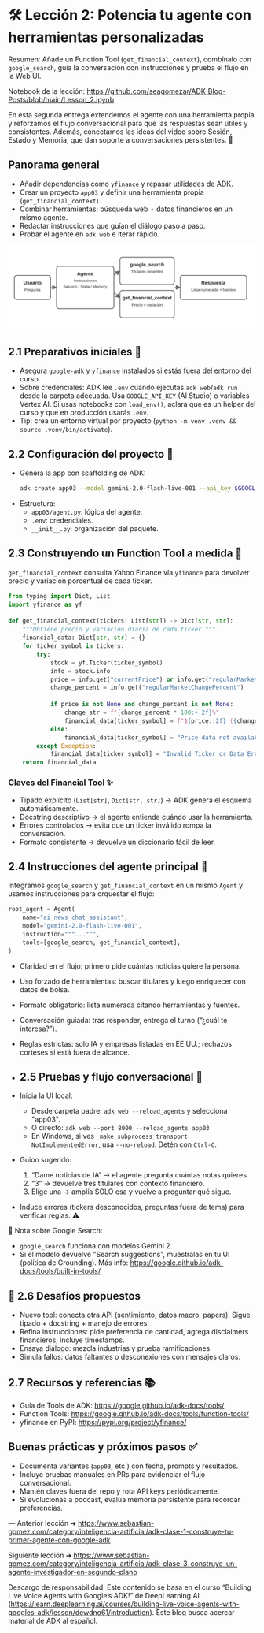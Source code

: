 # 🛠️ Lección 2: Potencia tu agente con herramientas personalizadas

Resumen: Añade un Function Tool (`get_financial_context`), combínalo con `google_search`, guía la conversación con instrucciones y prueba el flujo en la Web UI.

Notebook de la lección: https://github.com/seagomezar/ADK-Blog-Posts/blob/main/Lesson_2.ipynb

En esta segunda entrega extendemos el agente con una herramienta propia y reforzamos el flujo conversacional para que las respuestas sean útiles y consistentes. Además, conectamos las ideas del video sobre Sesión, Estado y Memoria, que dan soporte a conversaciones persistentes. 🙌

## Panorama general
- Añadir dependencias como `yfinance` y repasar utilidades de ADK.
- Crear un proyecto `app03` y definir una herramienta propia (`get_financial_context`).
- Combinar herramientas: búsqueda web + datos financieros en un mismo agente.
- Redactar instrucciones que guían el diálogo paso a paso.
- Probar el agente en `adk web` e iterar rápido.

![Flujo del agente: herramientas + estado](./images/lesson2_flow.svg)

## 2.1 Preparativos iniciales 🔧
- Asegura `google-adk` y `yfinance` instalados si estás fuera del entorno del curso.
- Sobre credenciales: ADK lee `.env` cuando ejecutas `adk web`/`adk run` desde la carpeta adecuada. Usa `GOOGLE_API_KEY` (AI Studio) o variables Vertex AI. Si usas notebooks con `load_env()`, aclara que es un helper del curso y que en producción usarás `.env`.
- Tip: crea un entorno virtual por proyecto (`python -m venv .venv && source .venv/bin/activate`).

## 2.2 Configuración del proyecto 🚀
- Genera la app con scaffolding de ADK:
  ```bash
  adk create app03 --model gemini-2.0-flash-live-001 --api_key $GOOGLE_API_KEY
  ```
- Estructura:
  - `app03/agent.py`: lógica del agente.
  - `.env`: credenciales.
  - `__init__.py`: organización del paquete.

## 2.3 Construyendo un Function Tool a medida 💼
`get_financial_context` consulta Yahoo Finance vía `yfinance` para devolver precio y variación porcentual de cada ticker.

```python
from typing import Dict, List
import yfinance as yf

def get_financial_context(tickers: List[str]) -> Dict[str, str]:
    """Obtiene precio y variación diaria de cada ticker."""
    financial_data: Dict[str, str] = {}
    for ticker_symbol in tickers:
        try:
            stock = yf.Ticker(ticker_symbol)
            info = stock.info
            price = info.get("currentPrice") or info.get("regularMarketPrice")
            change_percent = info.get("regularMarketChangePercent")

            if price is not None and change_percent is not None:
                change_str = f"{change_percent * 100:+.2f}%"
                financial_data[ticker_symbol] = f"${price:.2f} ({change_str})"
            else:
                financial_data[ticker_symbol] = "Price data not available."
        except Exception:
            financial_data[ticker_symbol] = "Invalid Ticker or Data Error"
    return financial_data
```

### Claves del Financial Tool ✨
- Tipado explícito (`List[str]`, `Dict[str, str]`) → ADK genera el esquema automáticamente.
- Docstring descriptivo → el agente entiende cuándo usar la herramienta.
- Errores controlados → evita que un ticker inválido rompa la conversación.
- Formato consistente → devuelve un diccionario fácil de leer.

## 2.4 Instrucciones del agente principal 🧠
Integramos `google_search` y `get_financial_context` en un mismo `Agent` y usamos instrucciones para orquestar el flujo:

```python
root_agent = Agent(
    name="ai_news_chat_assistant",
    model="gemini-2.0-flash-live-001",
    instruction="""...""",
    tools=[google_search, get_financial_context],
)
```

- Claridad en el flujo: primero pide cuántas noticias quiere la persona.
- Uso forzado de herramientas: buscar titulares y luego enriquecer con datos de bolsa.
- Formato obligatorio: lista numerada citando herramientas y fuentes.
- Conversación guiada: tras responder, entrega el turno (“¿cuál te interesa?”).
- Reglas estrictas: solo IA y empresas listadas en EE.UU.; rechazos corteses si está fuera de alcance.

- ## 2.5 Pruebas y flujo conversacional 🔁
- Inicia la UI local:
  - Desde carpeta padre: `adk web --reload_agents` y selecciona "app03".
  - O directo: `adk web --port 8000 --reload_agents app03`
  - En Windows, si ves `_make_subprocess_transport NotImplementedError`, usa `--no-reload`. Detén con `Ctrl-C`.
- Guion sugerido:
  1) “Dame noticias de IA” → el agente pregunta cuántas notas quieres.
  2) “3” → devuelve tres titulares con contexto financiero.
  3) Elige una → amplía SOLO esa y vuelve a preguntar qué sigue.
- Induce errores (tickers desconocidos, preguntas fuera de tema) para verificar reglas. ⚠️

📌 Nota sobre Google Search:
- `google_search` funciona con modelos Gemini 2.
- Si el modelo devuelve "Search suggestions", muéstralas en tu UI (política de Grounding). Más info: https://google.github.io/adk-docs/tools/built-in-tools/

## 🎯 2.6 Desafíos propuestos
- Nuevo tool: conecta otra API (sentimiento, datos macro, papers). Sigue tipado + docstring + manejo de errores.
- Refina instrucciones: pide preferencia de cantidad, agrega disclaimers financieros, incluye timestamps.
- Ensaya diálogo: mezcla industrias y prueba ramificaciones.
- Simula fallos: datos faltantes o desconexiones con mensajes claros.

## 2.7 Recursos y referencias 📚
- Guía de Tools de ADK: https://google.github.io/adk-docs/tools/
- Function Tools: https://google.github.io/adk-docs/tools/function-tools/
- yfinance en PyPI: https://pypi.org/project/yfinance/



## Buenas prácticas y próximos pasos ✅
- Documenta variantes (`app03`, etc.) con fecha, prompts y resultados.
- Incluye pruebas manuales en PRs para evidenciar el flujo conversacional.
- Mantén claves fuera del repo y rota API keys periódicamente.
- Si evolucionas a podcast, evalúa memoria persistente para recordar preferencias.

—
Anterior lección ➜ https://www.sebastian-gomez.com/category/inteligencia-artificial/adk-clase-1-construye-tu-primer-agente-con-google-adk

Siguiente lección ➜ https://www.sebastian-gomez.com/category/inteligencia-artificial/adk-clase-3-construye-un-agente-investigador-en-segundo-plano

Descargo de responsabilidad: Este contenido se basa en el curso “Building Live Voice Agents with Google’s ADK!” de DeepLearning.AI (https://learn.deeplearning.ai/courses/building-live-voice-agents-with-googles-adk/lesson/dewdno61/introduction). Este blog busca acercar material de ADK al español.
